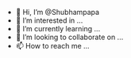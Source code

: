 - 👋 Hi, I’m @Shubhampapa
- 👀 I’m interested in ...
- 🌱 I’m currently learning ...
- 💞️ I’m looking to collaborate on ...
- 📫 How to reach me ...

<!---
Shubhampapa/Shubhampapa is a ✨ special ✨ repository because its `README.md` (this file) appears on your GitHub profile.
You can click the Preview link to take a look at your changes.
--->
